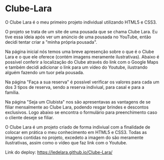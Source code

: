 # Clube-Lara

O Clube Lara é o meu primeiro projeto individual utilizando HTML5 e CSS3.

O projeto se trata de um site de uma pousada que se chama Clube Lara. Eu tive essa ideia após ver um anúncio de uma pousada no YouTube, então decidi tentar criar a "minha própria pousada".

Na página inicial nós temos uma breve apresenção sobre o que é o Clube Lara e o que ele oferece (contém imagens meramente ilustrativas). Abaixo é possível conferir a localização do Clube através do link com o Google Maps e também decidi adicionar o link para um vídeo do Youtube, ilustrando alguém fazendo um tuor pela pousada.

Na página "Faça a sua reserva" é possível verificar os valores para cada um dos 3 tipos de reserva, sendo a reserva indiviual, para casal e para a família.

Na página "Seja um Clubista" nos são apresentavas as vantagens de se filiar mensalmente ao Clube Lara, podendo resgar brindes e descontos exclusivos. Logo abaixo se encontra o formulário para preenchimento caso o cliente deseje se filiar.

O Clube Lara é um projeto criado de forma indiviual com a finalidade de colocar em prática o meu conhecimento em HTML5 e CSS3. Todas as imagens contidas no projeto, excedeto a imagem do
são meramente ilustrativas, assim como o vídeo que faz link com o Youtube.

Link do deploy: https://ledelara.github.io/Clube-Lara/
